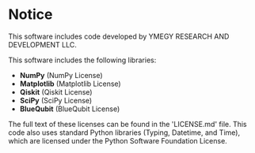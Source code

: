 Notice
======

This software includes code developed by YMEGY RESEARCH AND DEVELOPMENT LLC.

This software includes the following libraries:

- **NumPy** (NumPy License)
- **Matplotlib** (Matplotlib License)
- **Qiskit** (Qiskit License)
- **SciPy** (SciPy License)
- **BlueQubit** (BlueQubit License)

The full text of these licenses can be found in the 'LICENSE.md' file.
This code also uses standard Python libraries (Typing, Datetime, and Time), which are licensed under the Python Software Foundation License.
